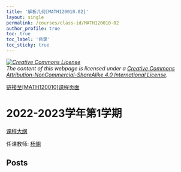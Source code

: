 ```yaml
---
title: '解析几何[MATH120010.02]'
layout: single
permalink: /courses/class-id/MATH120010-02
author_profile: true
toc: true
toc_label: '目录'
toc_sticky: true
---
```



<div class='notice--warning'>
	<p><i><a rel='license' href='http://creativecommons.org/licenses/by-nc-sa/4.0/'><img alt='Creative Commons License' style='border-width:0' src='https://i.creativecommons.org/l/by-nc-sa/4.0/88x31.png' /></a><br /> The content of this webpage is licensed under a <a rel='license' href='http://creativecommons.org/licenses/by-nc-sa/4.0/'>Creative Commons Attribution-NonCommercial-ShareAlike 4.0 International License</a>.</i></p>
</div>

<a href='https://fdu-math.github.io/courses/MATH120010'>链接至[MATH120010]课程页面</a>


# 2022-2023学年第1学期
<a href='https://fdu-math.github.io/courses/syllabus/MATH120010.02-2022-2023-1 (Encrypted).pdf'>课程大纲</a>

任课教师: <a href='https://fdu-math.github.io/teachers/杨翎'>杨翎</a>


## Posts


